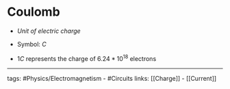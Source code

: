 # Coulomb
- *Unit of electric charge*

- Symbol: $C$

- $1C$ represents the charge of $6.24 * 10^{18}$ electrons

---
tags: #Physics/Electromagnetism - #Circuits
links: [[Charge]] - [[Current]]
